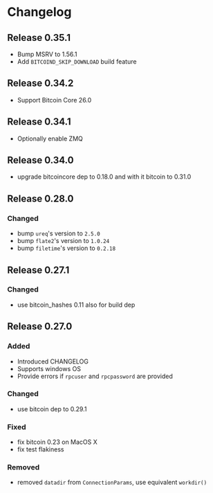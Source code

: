 # Changelog

## Release 0.35.1

- Bump MSRV to 1.56.1
- Add `BITCOIND_SKIP_DOWNLOAD` build feature

## Release 0.34.2

- Support Bitcoin Core 26.0

## Release 0.34.1

- Optionally enable ZMQ

## Release 0.34.0

- upgrade bitcoincore dep to 0.18.0 and with it bitcoin to 0.31.0

## Release 0.28.0

### Changed

- bump `ureq`'s version to `2.5.0`
- bump `flate2`'s version to `1.0.24`
- bump `filetime`'s version to `0.2.18`

## Release 0.27.1

### Changed

- use bitcoin_hashes 0.11 also for build dep

## Release 0.27.0

### Added

- Introduced CHANGELOG
- Supports windows OS
- Provide errors if `rpcuser` and `rpcpassword` are provided

### Changed

- use bitcoin dep to 0.29.1

### Fixed

- fix bitcoin 0.23 on MacOS X
- fix test flakiness

### Removed

- removed `datadir` from `ConnectionParams`, use equivalent `workdir()`
